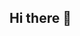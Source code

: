## Hi there 👋

<!--
**DimKonchik/DimKonchik** is a ✨ _special_ ✨ repository because its `README.md` (this file) appears on your GitHub profile.

Here are some ideas to get you started:

- 🔭 I’m currently working on ...
- 🌱 I’m currently learning 
- 👯 I’m looking to collaborate on 16 march 
- 🤔 I’m looking for help with Hmm
- 💬 Ask me about Food
- 📫 How to reach me: Shawarma
- 😄 Pronouns: Kollos
- ⚡ Fun fact: I am Dima
-->
